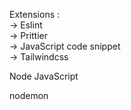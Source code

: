 Extensions :<br>
    -> Eslint<br>
    -> Prittier<br>
    -> JavaScript code snippet<br>
    -> Tailwindcss<br>

Node JavaScript

nodemon